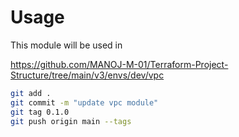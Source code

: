 # Usage
This module will be used in 

https://github.com/MANOJ-M-01/Terraform-Project-Structure/tree/main/v3/envs/dev/vpc  

```sh
git add .
git commit -m "update vpc module"
git tag 0.1.0
git push origin main --tags
```